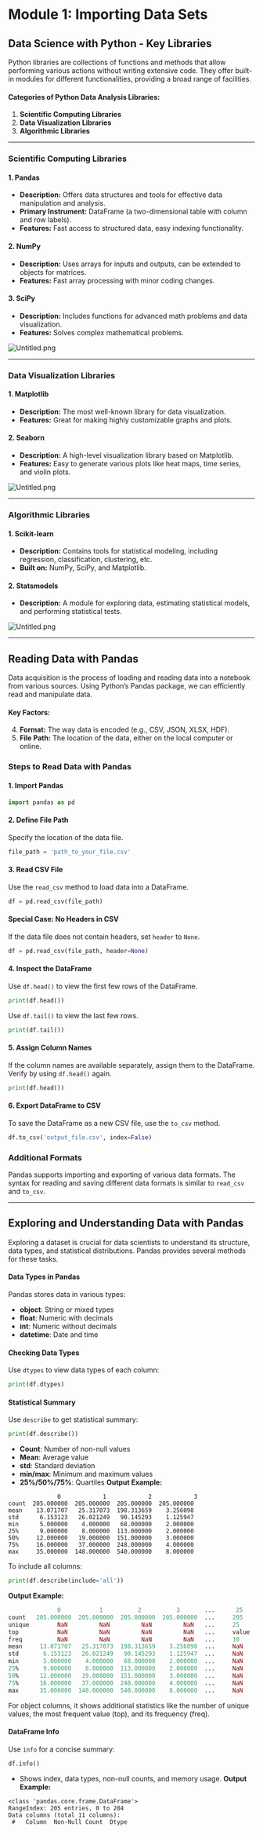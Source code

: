 

# Module 1: Importing Data Sets
## Data Science with Python - Key Libraries
Python libraries are collections of functions and methods that allow performing various actions without writing extensive code. They offer built-in modules for different functionalities, providing a broad range of facilities.
#### Categories of Python Data Analysis Libraries:
1. **Scientific Computing Libraries**
2. **Data Visualization Libraries**
3. **Algorithmic Libraries**

___
### Scientific Computing Libraries
#### 1. **Pandas**
- **Description:** Offers data structures and tools for effective data manipulation and analysis.
- **Primary Instrument:** DataFrame (a two-dimensional table with column and row labels).
- **Features:** Fast access to structured data, easy indexing functionality.
#### 2. **NumPy**
- **Description:** Uses arrays for inputs and outputs, can be extended to objects for matrices.
- **Features:** Fast array processing with minor coding changes.
#### 3. **SciPy**
- **Description:** Includes functions for advanced math problems and data visualization.
- **Features:** Solves complex mathematical problems.

![Untitled.png](https://prod-files-secure.s3.us-west-2.amazonaws.com/03e82b26-cccb-4906-bb56-adabcbdc0655/997ac361-58a8-4f04-bb0f-79fea4baa761/Untitled.png?X-Amz-Algorithm=AWS4-HMAC-SHA256&X-Amz-Content-Sha256=UNSIGNED-PAYLOAD&X-Amz-Credential=ASIAZI2LB4662QPD6HU7%2F20250129%2Fus-west-2%2Fs3%2Faws4_request&X-Amz-Date=20250129T091516Z&X-Amz-Expires=3600&X-Amz-Security-Token=IQoJb3JpZ2luX2VjEID%2F%2F%2F%2F%2F%2F%2F%2F%2F%2FwEaCXVzLXdlc3QtMiJGMEQCICFa6pFQmkmXyNTMkV9ugnBMZURqShI3G0XLDqa893RtAiAhHPeLIWWelCNcEVjus1%2BlBZyRCWyy1gI06zcmcszRkyqIBAiJ%2F%2F%2F%2F%2F%2F%2F%2F%2F%2F8BEAAaDDYzNzQyMzE4MzgwNSIMiiDL6uwaV8%2F0fJudKtwDFyHbHRhUnRnruMawAhiZstukw%2F7H4uuq0sbZVABPXL1HBRbQT9kS6IS3SO9MHb%2FWod%2BZKkiWg57dTBRu30LnLec%2BzcwGhD%2Bj%2BeXDdI4XNog4famHrcyCsqA9oNMw1cxxvukY6lrRLCoBk0h65TKAYDdv%2BXnkUfLJcWerBAmp4Jeutmzx6wRi2Pv%2Fyw7M2v9Jf6%2B%2BiZUq61%2FXLNOryL1CzpEfFnARQehFxXl5Z91aFsbHi6piXm3yHYN1eg1z%2FT4GbMsAqsj3ehkRNsGZ9AxqD5F1Euo2YgfBsHjVWeKIRaF5c8ARIhpSb2kaI1pnFAHBGBexo39caqfY%2BeAAXZaT3dFLli2sL%2FWogoxgZoyjltQR2XZH19GU61BQoIhrcsi9LtrwhTcPcFXizMRO%2Fav63igy0aBIRUBmfoWrg%2BdEWIVEZJ1CP6Vz%2BZpMXul%2BzTMxdx%2BuSbhf6D0ZMVWf1XB%2B%2FgYKICAHreVslg5R4fI7wD3LuMhszYux%2BrTAqLjKwSr0%2B8PjAWFFobgkd%2Fyrla91w0HBmKJWb2da%2BRew3AXyJQ3rA5vp0IOfGbDAed6DB4ca0SbZDn0SuXHUN16rl6%2FwSBcxPu75sv0LylIENq2RanUXqeOU9tMAiGFFYYYwucfnvAY6pgF0QxgqxPOTQurI47T%2FTwoYhmvynjvxArU6MEHAT4AD5Z0HSl%2BKEM0M6w2NSkCF8YXEd%2FdTn9TpnWAEg3mF3fgycL841gayhshLUdQMvGCKZoMnGXVP4s%2FDYg0vLeawj5lX99tI%2BFHP69T4d3Fx6zFGbrcWtVhM1TshZRBosBZ7pcD00PAxf%2FxcIgacW5wA8dm2vZH3DXk0Gxth1tHpP%2F1kvqldYBEU&X-Amz-Signature=c98b974f449bb0ac169aa653c32c10986efb7bcf93ad55f02dd7af592f3d73f5&X-Amz-SignedHeaders=host&x-id=GetObject)
___
### Data Visualization Libraries
#### 1. **Matplotlib**
- **Description:** The most well-known library for data visualization.
- **Features:** Great for making highly customizable graphs and plots.
#### 2. **Seaborn**
- **Description:** A high-level visualization library based on Matplotlib.
- **Features:** Easy to generate various plots like heat maps, time series, and violin plots.

![Untitled.png](https://prod-files-secure.s3.us-west-2.amazonaws.com/03e82b26-cccb-4906-bb56-adabcbdc0655/733d1e42-5a53-4fd8-90c1-3d85254369a6/Untitled.png?X-Amz-Algorithm=AWS4-HMAC-SHA256&X-Amz-Content-Sha256=UNSIGNED-PAYLOAD&X-Amz-Credential=ASIAZI2LB4663C2H5CE3%2F20250129%2Fus-west-2%2Fs3%2Faws4_request&X-Amz-Date=20250129T091514Z&X-Amz-Expires=3600&X-Amz-Security-Token=IQoJb3JpZ2luX2VjEIH%2F%2F%2F%2F%2F%2F%2F%2F%2F%2FwEaCXVzLXdlc3QtMiJHMEUCIQDIOWWCDC9Zhgb%2BPVNayR4MI2XMwtyRZkg4TofhzdMUNwIgAzQRrdptfpZEHwOd%2FTdNO0q6i6vifDYBz%2FnDNNV6L%2BEqiAQIif%2F%2F%2F%2F%2F%2F%2F%2F%2F%2FARAAGgw2Mzc0MjMxODM4MDUiDKknLBrvPce98EXuiSrcAwZ%2BH39xJNurs5HDlboKb2wRw%2B1NL2U05R3yFjNlnQZuMGkMuPcJc8IjIfvzWat3ToSoZ4LlV6H5k7eKsugonDCbJJsz77rNZ35sIbeN5BFVpHkWHg4z1g%2BaQLJjZcDvfeQ%2FaljE7yhKHv9Pg0nEiuVBc31jATsg8lY5mIgy9JH5jJ8qDAsyb%2Fp3UgWoB1HTS7quVtTe7OvXpXuq4AdNrKUekf1vAf2ONYzcvwNhIuuO%2FboHs0l3pIRycvnwvjhQObhsZntYsMeF99Oy%2FpBZd69J4pkOJfRrKZQqFyhGziR9DOOr0L0ThbajZZqXt1VS5yW3zcQk%2BsaxL64iLlTUIvLc3%2BvV%2BXorl5iijXFxx%2F9dJtY0vE%2BkJqPZTfADaWitfO%2BFs6tJpx7nS%2FodFACBl9Ff%2FTLDs8G26BxUuyzXZHvypDBdrgwTLruP240HCpzvntekB9DXSZONohF8ppTX1ABa2XOK9ei9nVNgRf805A83cVWqcSe1lnqInbEd4nVcDTxdMbp1UYLmOdHg6DCA04HGkVd7%2FSV0Fe5QiJQVnuPxdRPMen3JUkyLmANwZTrZYfEzuyDKgeE%2B%2BZDxvpiDzMvpnaRkawiyR14CgOD%2FOKerruDpL%2FkdchGqmBC6MMHI57wGOqUB4AOBnVMFIpnfFYMfuTe792Z7myBFBS%2FSneCLiJ00w4XDrtHv5uHrIyucg0vGGk2MxaosO6v8RISzUx%2BMHXiaDRTtFRjc8E%2B99s4nHc1OkDwcKGooJF%2F1O4OwsQ6W%2FWo1ms9Ub%2Fa69zPwjlNpCBX8ilLwKXHVbM30Clha4fcA45P2WDI5ZcxVI%2FzUlEhari5FukVEwrd1ZGsqYcwDSvwKuE8fwjVt&X-Amz-Signature=d01e39dec45d898527d5728daaea0989275794f2e6f05c98428a645d3ae844ee&X-Amz-SignedHeaders=host&x-id=GetObject)
___
### Algorithmic Libraries
#### 1. **Scikit-learn**
- **Description:** Contains tools for statistical modeling, including regression, classification, clustering, etc.
- **Built on:** NumPy, SciPy, and Matplotlib.
#### 2. **Statsmodels**
- **Description:** A module for exploring data, estimating statistical models, and performing statistical tests.

![Untitled.png](https://prod-files-secure.s3.us-west-2.amazonaws.com/03e82b26-cccb-4906-bb56-adabcbdc0655/c62885f5-417d-4179-834f-d68f8f2bdf39/Untitled.png?X-Amz-Algorithm=AWS4-HMAC-SHA256&X-Amz-Content-Sha256=UNSIGNED-PAYLOAD&X-Amz-Credential=ASIAZI2LB4663C2H5CE3%2F20250129%2Fus-west-2%2Fs3%2Faws4_request&X-Amz-Date=20250129T091514Z&X-Amz-Expires=3600&X-Amz-Security-Token=IQoJb3JpZ2luX2VjEIH%2F%2F%2F%2F%2F%2F%2F%2F%2F%2FwEaCXVzLXdlc3QtMiJHMEUCIQDIOWWCDC9Zhgb%2BPVNayR4MI2XMwtyRZkg4TofhzdMUNwIgAzQRrdptfpZEHwOd%2FTdNO0q6i6vifDYBz%2FnDNNV6L%2BEqiAQIif%2F%2F%2F%2F%2F%2F%2F%2F%2F%2FARAAGgw2Mzc0MjMxODM4MDUiDKknLBrvPce98EXuiSrcAwZ%2BH39xJNurs5HDlboKb2wRw%2B1NL2U05R3yFjNlnQZuMGkMuPcJc8IjIfvzWat3ToSoZ4LlV6H5k7eKsugonDCbJJsz77rNZ35sIbeN5BFVpHkWHg4z1g%2BaQLJjZcDvfeQ%2FaljE7yhKHv9Pg0nEiuVBc31jATsg8lY5mIgy9JH5jJ8qDAsyb%2Fp3UgWoB1HTS7quVtTe7OvXpXuq4AdNrKUekf1vAf2ONYzcvwNhIuuO%2FboHs0l3pIRycvnwvjhQObhsZntYsMeF99Oy%2FpBZd69J4pkOJfRrKZQqFyhGziR9DOOr0L0ThbajZZqXt1VS5yW3zcQk%2BsaxL64iLlTUIvLc3%2BvV%2BXorl5iijXFxx%2F9dJtY0vE%2BkJqPZTfADaWitfO%2BFs6tJpx7nS%2FodFACBl9Ff%2FTLDs8G26BxUuyzXZHvypDBdrgwTLruP240HCpzvntekB9DXSZONohF8ppTX1ABa2XOK9ei9nVNgRf805A83cVWqcSe1lnqInbEd4nVcDTxdMbp1UYLmOdHg6DCA04HGkVd7%2FSV0Fe5QiJQVnuPxdRPMen3JUkyLmANwZTrZYfEzuyDKgeE%2B%2BZDxvpiDzMvpnaRkawiyR14CgOD%2FOKerruDpL%2FkdchGqmBC6MMHI57wGOqUB4AOBnVMFIpnfFYMfuTe792Z7myBFBS%2FSneCLiJ00w4XDrtHv5uHrIyucg0vGGk2MxaosO6v8RISzUx%2BMHXiaDRTtFRjc8E%2B99s4nHc1OkDwcKGooJF%2F1O4OwsQ6W%2FWo1ms9Ub%2Fa69zPwjlNpCBX8ilLwKXHVbM30Clha4fcA45P2WDI5ZcxVI%2FzUlEhari5FukVEwrd1ZGsqYcwDSvwKuE8fwjVt&X-Amz-Signature=347f0d281f56677d7e264e1323ee60d8ed07689531ba4d06855ea1f82f810c32&X-Amz-SignedHeaders=host&x-id=GetObject)
___
## Reading Data with Pandas
Data acquisition is the process of loading and reading data into a notebook from various sources. Using Python’s Pandas package, we can efficiently read and manipulate data.
#### Key Factors:
4. **Format:** The way data is encoded (e.g., CSV, JSON, XLSX, HDF).
5. **File Path:** The location of the data, either on the local computer or online.
### Steps to Read Data with Pandas
#### 1. **Import Pandas**
```python
import pandas as pd
```
#### 2. **Define File Path**
Specify the location of the data file.
```python
file_path = 'path_to_your_file.csv'
```
#### 3. **Read CSV File**
Use the `read_csv` method to load data into a DataFrame.
```python
df = pd.read_csv(file_path)
```
#### Special Case: No Headers in CSV
If the data file does not contain headers, set `header` to `None`.
```python
df = pd.read_csv(file_path, header=None)
```
#### 4. **Inspect the DataFrame**
Use `df.head()` to view the first few rows of the DataFrame.
```python
print(df.head())
```
Use `df.tail()` to view the last few rows.
```python
print(df.tail())
```
#### 5. **Assign Column Names**
If the column names are available separately, assign them to the DataFrame.
Verify by using `df.head()` again.
```python
print(df.head())
```
#### 6. **Export DataFrame to CSV**
To save the DataFrame as a new CSV file, use the `to_csv` method.
```python
df.to_csv('output_file.csv', index=False)
```
### Additional Formats
Pandas supports importing and exporting of various data formats. The syntax for reading and saving different data formats is similar to `read_csv` and `to_csv`.
___
## Exploring and Understanding Data with Pandas
Exploring a dataset is crucial for data scientists to understand its structure, data types, and statistical distributions. Pandas provides several methods for these tasks.
#### Data Types in Pandas
Pandas stores data in various types:
- **object**: String or mixed types
- **float**: Numeric with decimals
- **int**: Numeric without decimals
- **datetime**: Date and time
#### Checking Data Types
Use `dtypes` to view data types of each column:
```python
print(df.dtypes)
```
#### Statistical Summary
Use `describe` to get statistical summary:
```python
print(df.describe())
```
- **Count**: Number of non-null values
- **Mean**: Average value
- **std**: Standard deviation
- **min/max**: Minimum and maximum values
- **25%/50%/75%**: Quartiles
**Output Example:**
```plain text
              0            1            2            3
count  205.000000  205.000000  205.000000  205.000000
mean    13.071707   25.317073  198.313659    3.256098
std      6.153123   26.021249   90.145293    1.125947
min      5.000000    4.000000   68.000000    2.000000
25%      9.000000    8.000000  113.000000    2.000000
50%     12.000000   19.000000  151.000000    3.000000
75%     16.000000   37.000000  248.000000    4.000000
max     35.000000  148.000000  540.000000    8.000000
```
To include all columns:
```python
print(df.describe(include='all'))
```
**Output Example:**
```r
              0           1          2          3       ...      25       26       27
count   205.000000  205.000000  205.000000  205.000000  ...     205      205      205
unique        NaN         NaN         NaN         NaN   ...     25       25       25
top           NaN         NaN         NaN         NaN   ...     value    value    value
freq          NaN         NaN         NaN         NaN   ...     10       10       10
mean     13.071707   25.317073  198.313659    3.256098  ...     NaN      NaN      NaN
std       6.153123   26.021249   90.145293    1.125947  ...     NaN      NaN      NaN
min       5.000000    4.000000   68.000000    2.000000  ...     NaN      NaN      NaN
25%       9.000000    8.000000  113.000000    2.000000  ...     NaN      NaN      NaN
50%      12.000000   19.000000  151.000000    3.000000  ...     NaN      NaN      NaN
75%      16.000000   37.000000  248.000000    4.000000  ...     NaN      NaN      NaN
max      35.000000  148.000000  540.000000    8.000000  ...     NaN      NaN      NaN
```
For object columns, it shows additional statistics like the number of unique values, the most frequent value (top), and its frequency (freq).
#### DataFrame Info
Use `info` for a concise summary:
```python
df.info()
```
- Shows index, data types, non-null counts, and memory usage.
**Output Example:**
```less
<class 'pandas.core.frame.DataFrame'>
RangeIndex: 205 entries, 0 to 204
Data columns (total 11 columns):
 #   Column  Non-Null Count  Dtype
